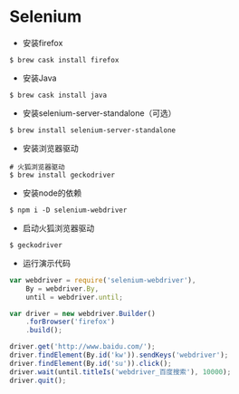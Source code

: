# Selenium

- 安装firefox

```shell
$ brew cask install firefox
```

- 安装Java

```shell
$ brew cask install java
```

- 安装selenium-server-standalone（可选）

```shell
$ brew install selenium-server-standalone
```

- 安装浏览器驱动

```shell
# 火狐浏览器驱动
$ brew install geckodriver
```

- 安装node的依赖

```shell
$ npm i -D selenium-webdriver
```

- 启动火狐浏览器驱动

```shell
$ geckodriver
```

- 运行演示代码

```javascript
var webdriver = require('selenium-webdriver'),
    By = webdriver.By,
    until = webdriver.until;

var driver = new webdriver.Builder()
    .forBrowser('firefox')
    .build();

driver.get('http://www.baidu.com/');
driver.findElement(By.id('kw')).sendKeys('webdriver');
driver.findElement(By.id('su')).click();
driver.wait(until.titleIs('webdriver_百度搜索'), 10000);
driver.quit();
```